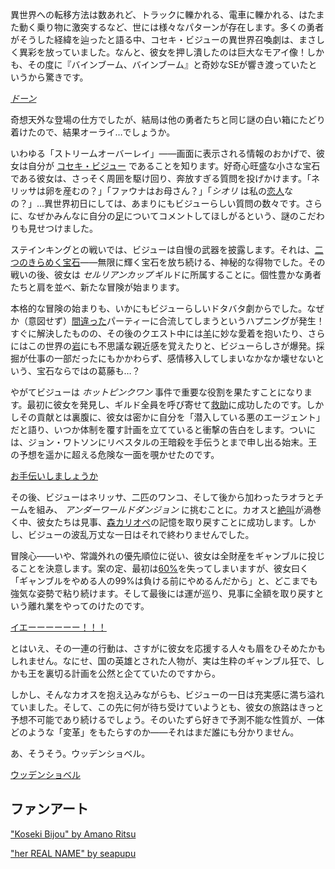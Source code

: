 <!-- title: コセキ・ビジュー -->
<!-- status: 生存 -->

異世界への転移方法は数あれど、トラックに轢かれる、電車に轢かれる、はたまた動く乗り物に激突するなど、世には様々なパターンが存在します。多くの勇者がそうした経緯を辿ったと語る中、コセキ・ビジューの異世界召喚劇は、まさしく異彩を放っていました。なんと、彼女を押し潰したのは巨大なモアイ像！しかも、その度に『バインブーム、バインブーム』と奇妙なSEが響き渡っていたというから驚きです。

[_ドーン_](#embed:https://www.youtube.com/live/OTmQwttr1Aw?t=327)

奇想天外な登場の仕方でしたが、結局は他の勇者たちと同じ謎の白い箱にたどり着けたので、結果オーライ…でしょうか。

いわゆる「ストリームオーバーレイ」――画面に表示される情報のおかげで、彼女は自分が [コセキ・ビジュー](https://www.youtube.com/live/OTmQwttr1Aw?feature=shared&t=381) であることを知ります。好奇心旺盛な小さな宝石である彼女は、さっそく周囲を駆け回り、奔放すぎる質問を投げかけます。「ネリッサは卵を産むの？」「ファウナはお母さん？」「_シオリ_ は私の[恋人](https://www.youtube.com/live/OTmQwttr1Aw?feature=shared&t=972)なの？」…異世界初日にしては、あまりにもビジューらしい質問の数々です。さらに、なぜかみんなに自分の[足](https://www.youtube.com/live/OTmQwttr1Aw?feature=shared&t=2669)についてコメントしてほしがるという、謎のこだわりも見せつけました。

ステインキングとの戦いでは、ビジューは自慢の武器を披露します。それは、[二つのきらめく宝石](https://www.youtube.com/live/OTmQwttr1Aw?feature=shared&t=3377)――無限に輝く宝石を放ち続ける、神秘的な得物でした。その戦いの後、彼女は _セルリアンカップ_ ギルドに所属することに。個性豊かな勇者たちと肩を並べ、新たな冒険が始まります。

本格的な冒険の始まりも、いかにもビジューらしいドタバタ劇からでした。なぜか（意図せず）[間違った](https://www.youtube.com/live/OTmQwttr1Aw?feature=shared&t=4058)パーティーに合流してしまうというハプニングが発生！すぐに解決したものの、その後のクエスト中には[羊](https://www.youtube.com/live/OTmQwttr1Aw?feature=shared&t=4470)に妙な愛着を抱いたり、さらにはこの世界の[岩](https://www.youtube.com/live/OTmQwttr1Aw?feature=shared&t=5204)にも不思議な親近感を覚えたりと、ビジューらしさが爆発。採掘が仕事の一部だったにもかかわらず、感情移入してしまいなかなか壊せないという、宝石ならではの葛藤も…？

やがてビジューは _ホットピンクワン_ 事件で重要な役割を果たすことになります。最初に彼女を発見し、ギルド全員を呼び寄せて[救助](https://www.youtube.com/live/OTmQwttr1Aw?feature=shared&t=5851)に成功したのです。しかしその貢献とは裏腹に、彼女は密かに自分を「潜入している悪のエージェント」だと語り、いつか体制を覆す計画を立てていると衝撃の告白をします。ついには、ジョン・ワトソンにリベスタルの王暗殺を手伝うとまで申し出る始末。王の予想を遥かに超える危険な一面を覗かせたのです。

[お手伝いしましょうか](#embed:https://www.youtube.com/live/OTmQwttr1Aw?feature=shared&t=6329)

その後、ビジューはネリッサ、二匹のワンコ、そして後から加わったラオラとチームを組み、 _アンダーワールドダンジョン_ に挑むことに。カオスと[絶叫](https://www.youtube.com/live/Fr6yMByDTIs?feature=shared&t=3318v)が渦巻く中、彼女たちは見事、[森カリオペ](https://www.youtube.com/live/Fr6yMByDTIs?feature=shared&t=4986)の記憶を取り戻すことに成功します。しかし、ビジューの波乱万丈な一日はそれで終わりませんでした。

冒険心――いや、常識外れの優先順位に従い、彼女は全財産をギャンブルに投じることを決意します。案の定、最初は[60%](https://www.youtube.com/live/Fr6yMByDTIs?feature=shared&t=7354)を失ってしまいますが、彼女曰く「ギャンブルをやめる人の99%は負ける前にやめるんだから」と、どこまでも強気な姿勢で粘り続けます。そして最後には運が巡り、見事に全額を取り戻すという離れ業をやってのけたのです。

[イエーーーーーー！！！](#embed:https://www.youtube.com/live/Fr6yMByDTIs?feature=shared&t=8864)

とはいえ、その一連の行動は、さすがに彼女を応援する人々も眉をひそめたかもしれません。なにせ、国の英雄とされた人物が、実は生粋のギャンブル狂で、しかも王を裏切る計画を公然と企てていたのですから。

しかし、そんなカオスを抱え込みながらも、ビジューの一日は充実感に満ち溢れていました。そして、この先に何が待ち受けていようとも、彼女の旅路はきっと予想不可能であり続けるでしょう。そのいたずら好きで予測不能な性質が、一体どのような「変革」をもたらすのか――それはまだ誰にも分かりません。

あ、そうそう。ウッデンショベル。

[ウッデンショベル](#embed:https://www.youtube.com/live/Fr6yMByDTIs?t=7886)

## ファンアート

["Koseki Bijou" by Amano Ritsu](https://x.com/Amano_Ritsu827/status/1901978737610301805)

["her REAL NAME" by seapupu](https://x.com/seapupu290495/status/1830258392583242130)